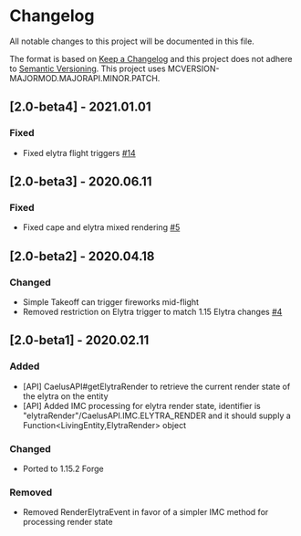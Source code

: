 # Changelog
All notable changes to this project will be documented in this file.

The format is based on [Keep a Changelog](http://keepachangelog.com/en/1.0.0/) and this project does not adhere to [Semantic Versioning](http://semver.org/spec/v2.0.0.html).
This project uses MCVERSION-MAJORMOD.MAJORAPI.MINOR.PATCH.

## [2.0-beta4] - 2021.01.01
### Fixed
- Fixed elytra flight triggers [#14](https://github.com/TheIllusiveC4/Caelus/issues/14)

## [2.0-beta3] - 2020.06.11
### Fixed
- Fixed cape and elytra mixed rendering [#5](https://github.com/TheIllusiveC4/Caelus/issues/5)

## [2.0-beta2] - 2020.04.18
### Changed
- Simple Takeoff can trigger fireworks mid-flight
- Removed restriction on Elytra trigger to match 1.15 Elytra changes [#4](https://github.com/TheIllusiveC4/Caelus/issues/4)

## [2.0-beta1] - 2020.02.11
### Added
- [API] CaelusAPI#getElytraRender to retrieve the current render state of the elytra on the entity
- [API] Added IMC processing for elytra render state, identifier is "elytraRender"/CaelusAPI.IMC.ELYTRA_RENDER and it should supply a Function<LivingEntity,ElytraRender> object
### Changed
- Ported to 1.15.2 Forge
### Removed
- Removed RenderElytraEvent in favor of a simpler IMC method for processing render state